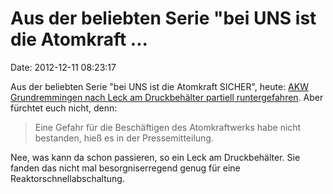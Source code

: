 Aus der beliebten Serie \"bei UNS ist die Atomkraft \...
========================================================

Date: 2012-12-11 08:23:17

Aus der beliebten Serie \"bei UNS ist die Atomkraft SICHER\", heute:
[AKW Grundremmingen nach Leck am Druckbehälter partiell
runtergefahren](http://www.abendzeitung-muenchen.de/inhalt.blah.d14ed198-5c39-4ce5-96fa-f0ee20036a0c.html).
Aber fürchtet euch nicht, denn:

> Eine Gefahr für die Beschäftigen des Atomkraftwerks habe nicht
> bestanden, hieß es in der Pressemitteilung.

Nee, was kann da schon passieren, so ein Leck am Druckbehälter. Sie
fanden das nicht mal besorgniserregend genug für eine
Reaktorschnellabschaltung.
